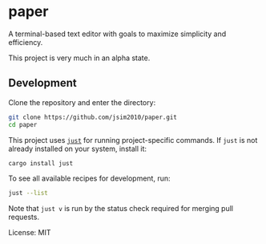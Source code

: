 # paper

A terminal-based text editor with goals to maximize simplicity and efficiency.

This project is very much in an alpha state.

## Development

Clone the repository and enter the directory:

```sh
git clone https://github.com/jsim2010/paper.git
cd paper
```

This project uses [`just`](https://github.com/casey/just) for running project-specific commands. If `just` is not already installed on your system, install it:

```sh
cargo install just
```

To see all available recipes for development, run:

```sh
just --list
```

Note that `just v` is run by the status check required for merging pull requests.

License: MIT
